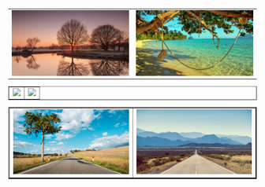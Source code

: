 <table border="0">
  <tr>
    <td width="50%">
      <img src="/WallpaperStudio10-115282.jpg" width="100%">
    </td>
    <td width="50%">
      <img src="/WallpaperStudio10-23714.jpg" width="100%">
    </td>
  </tr>
</table>
<table border="1">
  <tr>
    <td width="50%">
      <img src="/WallpaperStudio10-91323.jpg" width="100%">
    </td>
    <td width="50%">
      <img src="/WallpaperStudio10-115314.jpg" width="100%">
    </td>
  </tr>
</table>
<table border="2">
  <tr>
    <td width="50%">
      <img src="/WallpaperStudio10-115323.jpg" width="100%">
    </td>
    <td width="50%">
      <img src="/ChMkJ1m1qR6IGaZPAAa-QWR6iL4AAgWOAKveAUABr5Z735.jpg" width="100%">
    </td>
</table>
